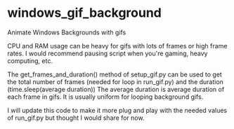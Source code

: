 # windows_gif_background
Animate Windows Backgrounds with gifs

CPU and RAM usage can be heavy for gifs with lots of frames or high frame rates. I would recommend pausing script when you're gaming, heavy computing, etc. 

The get_frames_and_duration() method of setup_gif.py can be used to get the total number of frames (needed for loop in run_gif.py) and the duration (time.sleep(average duration))
  The average duration is average duration of each frame in gifs. It is usually uniform for looping background gifs. 
  
  I will update this code to make it more plug and play with the needed values of run_gif.py but thought I would share for now. 
